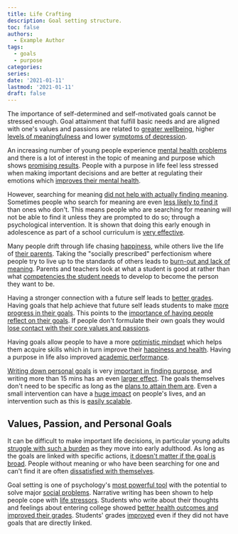 ```yaml
---
title: Life Crafting
description: Goal setting structure.
toc: false
authors:
  - Example Author
tags:
  - goals
  - purpose
categories:
series:
date: '2021-01-11'
lastmod: '2021-01-11'
draft: false
---
```



The importance of self-determined and self-motivated goals cannot be stressed enough. Goal attainment that fulfill basic needs and are aligned with one's values and passions are related to [greater wellbeing](https://books.google.ae/books?hl=en&lr=&id=DcAe2b7L-RgC&oi=fnd&pg=PA65&ots=dsyK5JW6Xi&sig=2YfZWnnxNi3CCFDXuZhkB3-utVg&redir_esc=y#v=onepage&q&f=false), higher [levels of meaningfulness](https://www.tandfonline.com/doi/abs/10.1080/15298868.2017.1375003?journalCode=psai20) and lower [symptoms of depression](https://journals.sagepub.com/doi/10.1177/01461672982412006). 

An increasing number of young people experience [mental health problems](https://doi.apa.org/doiLanding?doi=10.1037%2Fhea0000773) and there is a lot of interest in the topic of meaning and purpose which shows [promising results](https://www.sciencedirect.com/science/article/abs/pii/S0092656607000396?via%3Dihub). People with a purpose in life feel less stressed when making important decisions and are better at regulating their emotions which [improves their mental health](https://doi.apa.org/doiLanding?doi=10.1037%2Fhea0000729).

However, searching for meaning [did not help with actually finding meaning](https://onlinelibrary.wiley.com/doi/10.1111/j.1467-6494.2007.00484.x). Sometimes people who search for meaning are even [less likely to find it](https://onlinelibrary.wiley.com/doi/10.1111/j.1467-6494.2007.00484.x) than ones who don't. This means people who are searching for meaning will not be able to find it unless they are prompted to do so; through a psychological intervention. It is shown that doing this early enough in adolescence as part of a school curriculum is [very effective](https://onlinelibrary.wiley.com/doi/10.1002/yd.430).

Many people drift through life chasing [happiness](https://doi.org/10.1080/17439760.2014.943801), while others live the life of [their parents](https://psycnet.apa.org/record/1954-04881-001). Taking the "socially prescribed" perfectionism where people try to live up to the standards of others leads to [burn-out and lack of meaning](https://www.sciencedirect.com/science/article/abs/pii/S0191886917300442?via%3Dihub). Parents and teachers look at what a student is good at rather than what [competencies the student needs](https://www.tandfonline.com/doi/full/10.1080/15298868.2017.1375003) to develop to become the person they want to be.

Having a stronger connection with a future self leads to [better grades](https://www.tandfonline.com/doi/full/10.1080/15298868.2017.1375003). Having goals that help achieve that future self leads students to make [more progress in their goals](https://journals.sagepub.com/doi/10.1177/01461672982412006). This points to the [importance of having people reflect on their goals](https://journals.aom.org/doi/10.5465/AMBPP.2018.16790symposium). If people don't formulate their own goals they would [lose contact with their core values and passions](https://www.tandfonline.com/doi/full/10.1080/15298868.2017.1322530). 

Having goals allow people to have a more [optimistic mindset](https://doi.apa.org/doiLanding?doi=10.1037%2F0003-066X.56.3.218) which helps them acquire skills which in turn improve their [happiness and health](https://www.sciencedirect.com/science/article/pii/S0272735810000425?via%3Dihub). Having a purpose in life also improved [academic performance](https://www.researchgate.net/profile/Dominique-Morisano/publication/256374704_Morisano_D_2013_Goal_setting_in_the_academic_arena_In_E_A_Locke_G_Latham_Eds_New_Developments_in_Goal_Setting_and_Task_Performance_pp_495-506_NY_Routledge/links/59dd2b7d458515f6efef2900/Morisano-D-2013-Goal-setting-in-the-academic-arena-In-E-A-Locke-G-Latham-Eds-New-Developments-in-Goal-Setting-and-Task-Performance-pp-495-506-NY-Routledge.pdf). 

[Writing down personal goals](https://journals.sagepub.com/doi/10.1177/0146167201277003) is very [important in finding purpose](https://journals.aom.org/doi/10.5465/amd.2018.0187), and writing more than 15 mins has an even [larger effect](https://doi.apa.org/doiLanding?doi=10.1037%2F0033-2909.132.6.823). The goals themselves don't need to be specific as long as the [plans to attain them are](https://journals.aom.org/doi/10.5465/AMBPP.2018.16790symposium). Even a small intervention can have a [huge impact](https://journals.sagepub.com/doi/10.1177/0963721413512856) on people's lives, and an intervention such as this is [easily scalable](https://www.nature.com/articles/palcomms201514#supplementary-information).

Values, Passion, and Personal Goals
-----------------------------------

It can be difficult to make important life decisions, in particular young adults [struggle with such a burden](https://books.google.com/books?hl=en&lr=&id=SXNgDwAAQBAJ&oi=fnd&pg=PT9&ots=8ZLdkbG-Ml&sig=vUlFoMCaMWsfr26uThk8ps_vdCw) as they move into early adulthood. As long as the goals are linked with specific actions, [it doesn't matter if the goal is broad](https://doi.apa.org/doiLanding?doi=10.1037%2F0003-066X.57.9.705). People without meaning or who have been searching for one and can't find it are often [dissatisfied with themselves](https://www.tandfonline.com/doi/abs/10.1080/17439760802303127). 

Goal setting is one of psychology's [most powerful tool](https://books.google.com/books?hl=en&lr=&id=HBPUrZ9ov1kC&oi=fnd&pg=PT5&ots=Zni0rT0Sxp&sig=1Hlbv13_g1nDXKM-iifEUW8qpKQ) with the potential to solve major [social problems](https://scholar.google.com/scholar_lookup?author=T.+D.+Wilson&publication_year=2011&journal=Redirect:+The+surprising+new+science+of+psychological+change&). Narrative writing has been shown to help people cope with [life stressors](https://doi.apa.org/doiLanding?doi=10.1037%2F0022-3514.58.3.528). Students who write about their thoughts and feelings about entering college showed [better health outcomes and improved their grades](https://doi.apa.org/doiLanding?doi=10.1037%2F0022-3514.58.3.528). Students' grades [improved](https://journals.aom.org/doi/10.5465/amd.2018.0187) even if they did not have goals that are directly linked.